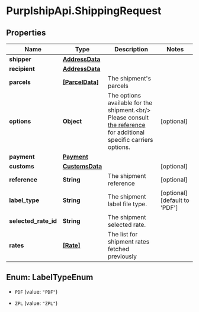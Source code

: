 # PurplshipApi.ShippingRequest

## Properties

Name | Type | Description | Notes
------------ | ------------- | ------------- | -------------
**shipper** | [**AddressData**](AddressData.md) |  | 
**recipient** | [**AddressData**](AddressData.md) |  | 
**parcels** | [**[ParcelData]**](ParcelData.md) | The shipment&#39;s parcels | 
**options** | **Object** |  The options available for the shipment.&lt;br/&gt; Please consult [the reference](#operation/references) for additional specific carriers options.  | [optional] 
**payment** | [**Payment**](Payment.md) |  | 
**customs** | [**CustomsData**](CustomsData.md) |  | [optional] 
**reference** | **String** | The shipment reference | [optional] 
**label_type** | **String** | The shipment label file type. | [optional] [default to &#39;PDF&#39;]
**selected_rate_id** | **String** | The shipment selected rate. | 
**rates** | [**[Rate]**](Rate.md) | The list for shipment rates fetched previously | 



## Enum: LabelTypeEnum


* `PDF` (value: `"PDF"`)

* `ZPL` (value: `"ZPL"`)





